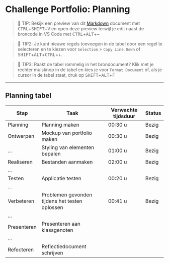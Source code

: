# Challenge Portfolio: Planning

> :rocket: TIP: Bekijk een preview van dit [Markdown](https://guides.github.com/features/mastering-markdown/) document met <kbd>CTRL</kbd>+<kbd>SHIFT</kbd>+<kbd>V</kbd> en open deze preview terwijl je edit naast de broncode in VS Code met <kbd>CTRL</kbd>+<kbd>ALT</kbd>+<kbd>→</kbd>

> :rocket: TIP2: Je kunt nieuwe regels toevoegen in de tabel door een regel te selecteren en te kiezen voor `Selection` > `Copy Line Down` of <kbd>SHIFT</kbd>+<kbd>ALT</kbd>+<kbd>CTRL</kbd>+<kbd>↓</kbd>. 

> :rocket: TIP3: Raakt de tabel rommelig in het brondocument? Klik met je rechter muisknop in de tabel en kies je voor `Format Document` of, als je cursor in de tabel staat, druk op <kbd>SHIFT</kbd>+<kbd>ALT</kbd>+<kbd>F</kbd>

----

## Planning tabel

| Stap        | Taak                                           | Verwachte tijdsduur | Status |
| ----------- | ---------------------------------------------- | ------------------- | ------ |
| Planning    | Planning maken                                 | 00:30 u             | Bezig  |
| Ontwerpen   | Mockup van portfolio maken                     | 00:30 u             | Bezig  |
| ...         | Styling van elementen bepalen                  | 01:00 u             | Bezig  |
| Realiseren  | Bestanden aanmaken                             | 02:00 u             | Bezig  |
| ...         |                                                |                     |        |
| Testen      | Applicatie testen                              | 00:20 u             | Bezig  |
| ...         |                                                |                     |        |
| Verbeteren  | Problemen gevonden tijdens het testen oplossen | 00:41 u             | Bezig  |
| ...         |                                                |                     |        |
| Presenteren | Presenteren aan klassgenoten                   |                     |        |
| ...         |                                                |                     |        |
| Refecteren  | Reflectiedocument schrijven                    |                     |        |
